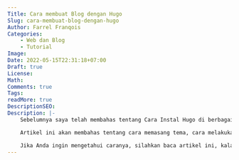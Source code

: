 ```yaml
---
Title: Cara membuat Blog dengan Hugo
Slug: cara-membuat-blog-dengan-hugo
Author: Farrel Franqois
Categories: 
    - Web dan Blog
    - Tutorial
Image:
Date: 2022-05-15T22:31:18+07:00
Draft: true
License:
Math: 
Comments: true
Tags:
readMore: true
DescriptionSEO:
Description: |-
    Sebelumnya saya telah membahas tentang Cara Instal Hugo di berbagai Sistem Operasi yang ada. Sekarang saya memposting tentang cara membuat Blog dengan Hugo.

    Artikel ini akan membahas tentang cara memasang tema, cara melakukan konfigurasi, membuat konten (seperti Artikel, Halaman, dll) sampai menghasilkan Web Statis melalui perintah `hugo` sebagai tahap pembuatan Blog.

    Jika Anda ingin mengetahui caranya, silahkan baca artikel ini, kalau tidak ya tidak usah dibaca 🙂
---
```


## 